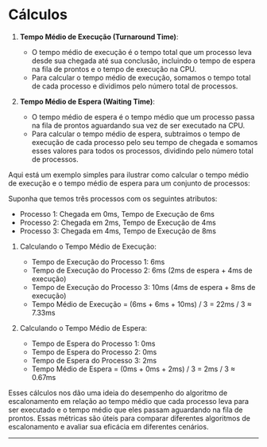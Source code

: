 # Cálculos

1. **Tempo Médio de Execução (Turnaround Time)**:
   - O tempo médio de execução é o tempo total que um processo leva desde sua chegada até sua conclusão, incluindo o tempo de espera na fila de prontos e o tempo de execução na CPU.
   - Para calcular o tempo médio de execução, somamos o tempo total de cada processo e dividimos pelo número total de processos.

2. **Tempo Médio de Espera (Waiting Time)**:
   - O tempo médio de espera é o tempo médio que um processo passa na fila de prontos aguardando sua vez de ser executado na CPU.
   - Para calcular o tempo médio de espera, subtraímos o tempo de execução de cada processo pelo seu tempo de chegada e somamos esses valores para todos os processos, dividindo pelo número total de processos.

Aqui está um exemplo simples para ilustrar como calcular o tempo médio de execução e o tempo médio de espera para um conjunto de processos:

Suponha que temos três processos com os seguintes atributos:
- Processo 1: Chegada em 0ms, Tempo de Execução de 6ms
- Processo 2: Chegada em 2ms, Tempo de Execução de 4ms
- Processo 3: Chegada em 4ms, Tempo de Execução de 8ms

1. Calculando o Tempo Médio de Execução:
   - Tempo de Execução do Processo 1: 6ms
   - Tempo de Execução do Processo 2: 6ms (2ms de espera + 4ms de execução)
   - Tempo de Execução do Processo 3: 10ms (4ms de espera + 8ms de execução)
   - Tempo Médio de Execução = (6ms + 6ms + 10ms) / 3 = 22ms / 3 ≈ 7.33ms

2. Calculando o Tempo Médio de Espera:
   - Tempo de Espera do Processo 1: 0ms
   - Tempo de Espera do Processo 2: 0ms
   - Tempo de Espera do Processo 3: 2ms
   - Tempo Médio de Espera = (0ms + 0ms + 2ms) / 3 = 2ms / 3 ≈ 0.67ms

Esses cálculos nos dão uma ideia do desempenho do algoritmo de escalonamento em relação ao tempo médio que cada processo leva para ser executado e o tempo médio que eles passam aguardando na fila de prontos. Essas métricas são úteis para comparar diferentes algoritmos de escalonamento e avaliar sua eficácia em diferentes cenários.

---
